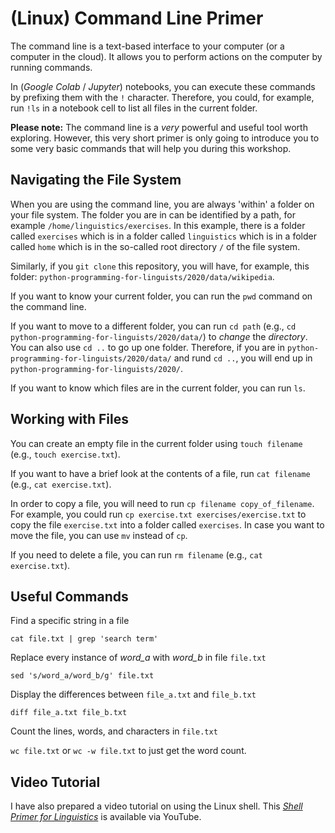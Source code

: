 # (Linux) Command Line Primer

The command line is a text-based interface to your computer (or a computer in the cloud). It allows you to perform actions on the computer by running commands.

In (*Google Colab* / *Jupyter*) notebooks, you can execute these commands by prefixing them with the `!` character. 
Therefore, you could, for example, run `!ls` in a notebook cell to list all files in the current folder.

**Please note:** The command line is a *very* powerful and useful tool worth exploring. However, this very short primer is only going to introduce you to some very basic commands that will help you during this workshop.

## Navigating the File System

When you are using the command line, you are always 'within' a folder on your file system. The folder you are in can be identified by a path, for example `/home/linguistics/exercises`. In this example, there is a folder called `exercises` which is in a folder called `linguistics` which is in a folder called `home` which is in the so-called root directory `/` of the file system.

Similarly, if you `git clone` this repository, you will have, for example, this folder: `python-programming-for-linguists/2020/data/wikipedia`.

If you want to know your current folder, you can run the `pwd` command on the command line.

If you want to move to a different folder, you can run `cd path` (e.g., `cd python-programming-for-linguists/2020/data/`) to *change* the *directory*. You can also use `cd ..` to go up one folder. Therefore, if you are in `python-programming-for-linguists/2020/data/` and rund `cd ..`, you will end up in `python-programming-for-linguists/2020/`.

If you want to know which files are in the current folder, you can run `ls`.

## Working with Files

You can create an empty file in the current folder using `touch filename` (e.g., `touch exercise.txt`).

If you want to have a brief look at the contents of a file, run `cat filename` (e.g., `cat exercise.txt`).

In order to copy a file, you will need to run `cp filename copy_of_filename`. For example, you could run `cp exercise.txt exercises/exercise.txt` to copy the file `exercise.txt` into a folder called `exercises`. In case you want to move the file, you can use `mv` instead of `cp`.

If you need to delete a file, you can run `rm filename` (e.g., `cat exercise.txt`).

## Useful Commands

Find a specific string in a file

`cat file.txt | grep 'search term'`

Replace every instance of *word_a* with *word_b* in file `file.txt`

`sed 's/word_a/word_b/g' file.txt`

Display the differences between `file_a.txt` and `file_b.txt`

`diff file_a.txt file_b.txt`

Count the lines, words, and characters in `file.txt`

`wc file.txt` or `wc -w file.txt` to just get the word count.

## Video Tutorial

I have also prepared a video tutorial on using the Linux shell. This [*Shell Primer for Linguistics*](https://www.youtube.com/watch?v=6H-D6ujhMOY) is available via YouTube.
